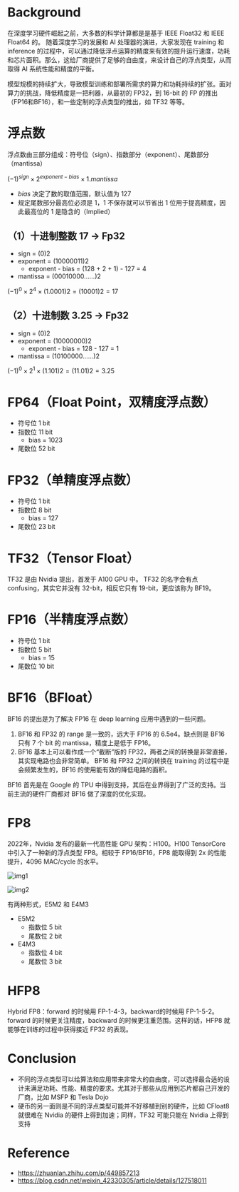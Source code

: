 # Background

在深度学习硬件崛起之前，大多数的科学计算都是是基于 IEEE Float32 和 IEEE Float64 的。 随着深度学习的发展和 AI 处理器的演进，大家发现在 training 和 inference 的过程中，可以通过降低浮点运算的精度来有效的提升运行速度，功耗和芯片面积。那么，这给厂商提供了足够的自由度，来设计自己的浮点类型，从而取得 AI 系统性能和精度的平衡。

模型规模的持续扩大，导致模型训练和部署所需求的算力和功耗持续的扩张。面对算力的挑战，降低精度是一把利器，从最初的 FP32，到 16-bit 的 FP 的推出 （FP16和BF16），和一些定制的浮点类型的推出，如 TF32 等等。

# 浮点数

浮点数由三部分组成：符号位（sign）、指数部分（exponent）、尾数部分（mantissa）

$(-1)^{sign} \times 2^{exponent - bias} \times 1.mantissa$

- $bias$ 决定了数的取值范围，默认值为 127
- 规定尾数部分最高位必须是 1，1 不保存就可以节省出 1 位用于提高精度，因此最高位的 1 是隐含的（Implied）

## （1）十进制整数 17 $\rightarrow$ Fp32

- sign = (0)2
- exponent = (10000011)2
  - exponent - bias = (128 + 2 + 1) - 127 = 4
- mantissa = (00010000……)2

$(-1)^0 \times 2^4 \times (1.0001)2 = (10001)2 = 17$

## （2）十进制数 3.25 $\rightarrow$ Fp32

- sign = (0)2
- exponent = (10000000)2
  - exponent - bias = 128 - 127 = 1
- mantissa = (10100000……)2

$(-1)^0 \times 2^1 \times (1.101)2 = (11.01)2 = 3.25$

# FP64（Float Point，双精度浮点数）

- 符号位 1 bit
- 指数位 11 bit
  - bias = 1023
- 尾数位 52 bit

# FP32（单精度浮点数）

- 符号位 1 bit
- 指数位 8 bit
  - bias = 127 
- 尾数位 23 bit

# TF32（Tensor Float）

TF32 是由 Nvidia 提出，首发于 A100 GPU 中。 TF32 的名字会有点 confusing，其实它并没有 32-bit，相反它只有 19-bit，更应该称为 BF19。

# FP16（半精度浮点数）

- 符号位 1 bit
- 指数位 5 bit
  - bias = 15
- 尾数位 10 bit

# BF16（BFloat）

BF16 的提出是为了解决 FP16 在 deep learning 应用中遇到的一些问题。 

1. BF16 和 FP32 的 range 是一致的，远大于 FP16 的 6.5e4。缺点则是 BF16 只有 7 个 bit 的 mantissa，精度上是低于 FP16。 
2. BF16 基本上可以看作成一个“截断”版的 FP32，两者之间的转换是非常直接，其实现电路也会非常简单。 BF16 和 FP32 之间的转换在 training 的过程中是会频繁发生的，BF16 的使用能有效的降低电路的面积。

BF16 首先是在 Google 的 TPU 中得到支持，其后在业界得到了广泛的支持。当前主流的硬件厂商都对 BF16 做了深度的优化实现。

# FP8

2022年，Nvidia 发布的最新一代高性能 GPU 架构：H100。H100 TensorCore 中引入了一种新的浮点类型 FP8。相较于 FP16/BF16，FP8 能取得到 2x 的性能提升，4096 MAC/cycle 的水平。

![img1](https://pic1.zhimg.com/80/v2-e0349edbb465cf3abf12cc65d5479ac4_1440w.jpg)

![img2](https://img-blog.csdnimg.cn/0f15629ed5204216ab3279c1855c9532.png)

有两种形式，E5M2 和 E4M3

- E5M2
  - 指数位 5 bit
  - 尾数位 2 bit
- E4M3
  - 指数位 4 bit
  - 尾数位 3 bit

# HFP8

Hybrid FP8：forward 的时候用 FP-1-4-3，backward的时候用 FP-1-5-2。forward 的时候更关注精度，backward 的时候更注重范围。这样的话，HFP8 就能够在训练的过程中获得接近 FP32 的表现。

# Conclusion

- 不同的浮点类型可以给算法和应用带来非常大的自由度，可以选择最合适的设计来满足功耗、性能、精度的要求。尤其对于那些从应用到芯片都自己开发的厂商，比如 MSFP 和 Tesla Dojo
- 硬币的另一面则是不同的浮点类型可能并不好移植到别的硬件，比如 CFloat8 就很难在 Nvidia 的硬件上得到加速；同样，TF32 可能只能在 Nvidia 上得到支持

# Reference

- https://zhuanlan.zhihu.com/p/449857213
- https://blog.csdn.net/weixin_42330305/article/details/127518011
